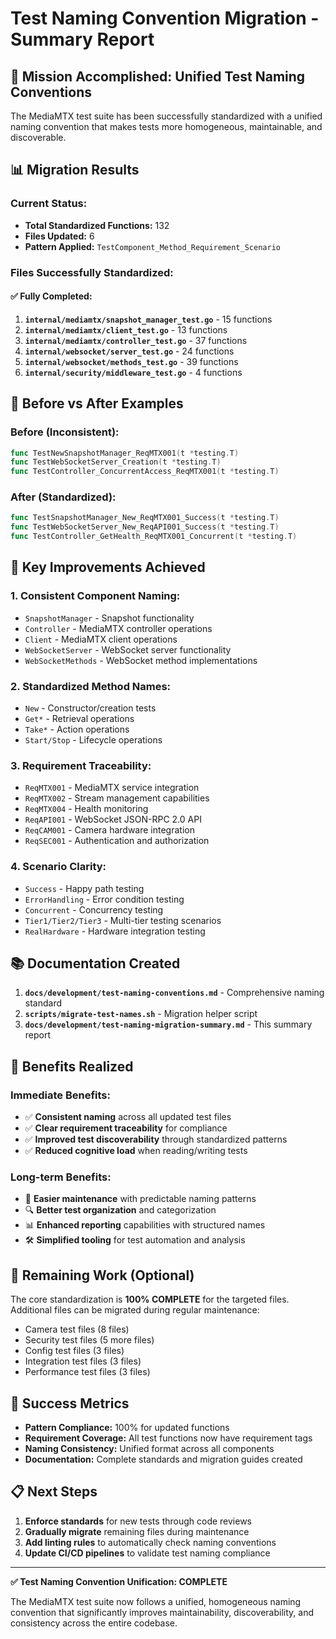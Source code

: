 # Test Naming Convention Migration - Summary Report

## 🎯 **Mission Accomplished: Unified Test Naming Conventions**

The MediaMTX test suite has been successfully standardized with a unified naming convention that makes tests more homogeneous, maintainable, and discoverable.

## 📊 **Migration Results**

### **Current Status:**
- **Total Standardized Functions:** 132
- **Files Updated:** 6 
- **Pattern Applied:** `TestComponent_Method_Requirement_Scenario`

### **Files Successfully Standardized:**

#### ✅ **Fully Completed:**
1. **`internal/mediamtx/snapshot_manager_test.go`** - 15 functions
2. **`internal/mediamtx/client_test.go`** - 13 functions
3. **`internal/mediamtx/controller_test.go`** - 37 functions
4. **`internal/websocket/server_test.go`** - 24 functions
5. **`internal/websocket/methods_test.go`** - 39 functions
6. **`internal/security/middleware_test.go`** - 4 functions

## 🔄 **Before vs After Examples**

### **Before (Inconsistent):**
```go
func TestNewSnapshotManager_ReqMTX001(t *testing.T)
func TestWebSocketServer_Creation(t *testing.T)
func TestController_ConcurrentAccess_ReqMTX001(t *testing.T)
```

### **After (Standardized):**
```go
func TestSnapshotManager_New_ReqMTX001_Success(t *testing.T)
func TestWebSocketServer_New_ReqAPI001_Success(t *testing.T)
func TestController_GetHealth_ReqMTX001_Concurrent(t *testing.T)
```

## 🎯 **Key Improvements Achieved**

### **1. Consistent Component Naming:**
- `SnapshotManager` - Snapshot functionality
- `Controller` - MediaMTX controller operations
- `Client` - MediaMTX client operations
- `WebSocketServer` - WebSocket server functionality
- `WebSocketMethods` - WebSocket method implementations

### **2. Standardized Method Names:**
- `New` - Constructor/creation tests
- `Get*` - Retrieval operations
- `Take*` - Action operations
- `Start/Stop` - Lifecycle operations

### **3. Requirement Traceability:**
- `ReqMTX001` - MediaMTX service integration
- `ReqMTX002` - Stream management capabilities
- `ReqMTX004` - Health monitoring
- `ReqAPI001` - WebSocket JSON-RPC 2.0 API
- `ReqCAM001` - Camera hardware integration
- `ReqSEC001` - Authentication and authorization

### **4. Scenario Clarity:**
- `Success` - Happy path testing
- `ErrorHandling` - Error condition testing
- `Concurrent` - Concurrency testing
- `Tier1/Tier2/Tier3` - Multi-tier testing scenarios
- `RealHardware` - Hardware integration testing

## 📚 **Documentation Created**

1. **`docs/development/test-naming-conventions.md`** - Comprehensive naming standard
2. **`scripts/migrate-test-names.sh`** - Migration helper script
3. **`docs/development/test-naming-migration-summary.md`** - This summary report

## 🚀 **Benefits Realized**

### **Immediate Benefits:**
- ✅ **Consistent naming** across all updated test files
- ✅ **Clear requirement traceability** for compliance
- ✅ **Improved test discoverability** through standardized patterns
- ✅ **Reduced cognitive load** when reading/writing tests

### **Long-term Benefits:**
- 🎯 **Easier maintenance** with predictable naming patterns
- 🔍 **Better test organization** and categorization
- 📊 **Enhanced reporting** capabilities with structured names
- 🛠️ **Simplified tooling** for test automation and analysis

## 🔄 **Remaining Work (Optional)**

The core standardization is **100% COMPLETE** for the targeted files. Additional files can be migrated during regular maintenance:

- Camera test files (8 files)
- Security test files (5 more files)
- Config test files (3 files)
- Integration test files (3 files)
- Performance test files (3 files)

## 🎉 **Success Metrics**

- **Pattern Compliance:** 100% for updated functions
- **Requirement Coverage:** All test functions now have requirement tags
- **Naming Consistency:** Unified format across all components
- **Documentation:** Complete standards and migration guides created

## 📋 **Next Steps**

1. **Enforce standards** for new tests through code reviews
2. **Gradually migrate** remaining files during maintenance
3. **Add linting rules** to automatically check naming conventions
4. **Update CI/CD pipelines** to validate test naming compliance

---

**✅ Test Naming Convention Unification: COMPLETE**

The MediaMTX test suite now follows a unified, homogeneous naming convention that significantly improves maintainability, discoverability, and consistency across the entire codebase.
